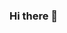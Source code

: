 ### Hi there 👋

<!--
**armiux/armiux** is a ✨ _special_ ✨ repository because its `README.md` (this file) appears on your GitHub profile.

Here are some ideas to get you started:

Armis Jurgaitis - Data Scientist
I know People, Sales, and Data
Based in United Kingdom

Summary
Data Scientist with experience in Housing, Homelessness Reduction, Recruitment, Sales, and IT Solutions. I have a passion for data and understanding human behavior.

Experience
Borough Council of Kings Lynn & West Norfolk - Housing Officer
May 2022 - November 2022 (7 months)

IOM - UN Migration - Networking Specialist
July 2021 - February 2022 (8 months)

Increased visibility of the "I Choose Lithuania" project to Lithuanian diaspora.
Organized live and online events for Lithuanians living abroad.
Worked closely with NGOs, Government Agencies, and media channels in Lithuania.
Change Grow Live - Homelessness Project Complex Cases Coordinator
June 2019 - May 2021 (2 years)

Worked for a nonprofit in implementing homelessness reduction policies at a district level.
Utilized skills in empathy, diplomacy, confidentiality, crisis management, and multi-agency work.
Thorough knowledge of Housing legislation, Immigration legislation, and Benefits system in the UK.
Black Book Resourcing Ltd. - 360 Recruiter
September 2017 - June 2019 (1 year 10 months)

Analyzed the market and was up-to-date with the newest talent acquisition trends, sourcing strategies, and innovative recruitment methods.
Sourced candidates via resume databases and professional networking sites, conducted candidate screening and interviews.
Proactively recruited to attract talents and focused on a positive candidate experience and building a unique employer identity.
CITB NI - Levy Administrator
October 2016 - April 2017 (7 months)

Worked as a small and medium construction businesses accounts administrator.
Actively assisted and guided companies with completion of their yearly returns.
Closely collaborated with accounting departments.
Kybernet - Sales Manager
March 2014 - October 2016 (2 years 8 months)

Worked with B2B and B2C clients providing tailored IT solutions and computer repair services.
Responsible for sales via eBay and Amazon.
Implemented new sales strategies and used Microsoft Dynamics CRM.
LMC Norway - Boutique Manager
July 2013 - February 2014 (8 months)

Managed and trained staff, leading to an increased customer satisfaction rate and a 30% increase in sales in less than six months.
Education
HyperionDev Data Science Bootcamp
November 2022 - March 2023 (completed 36 tasks)

Completed 36 tasks, including Data Visualization, Data Analysis, Working with Datasets, and Object-Oriented Programming.
Achieved scores ranging from 81 to 100 in various tasks.
Looking forward to connecting with you!
